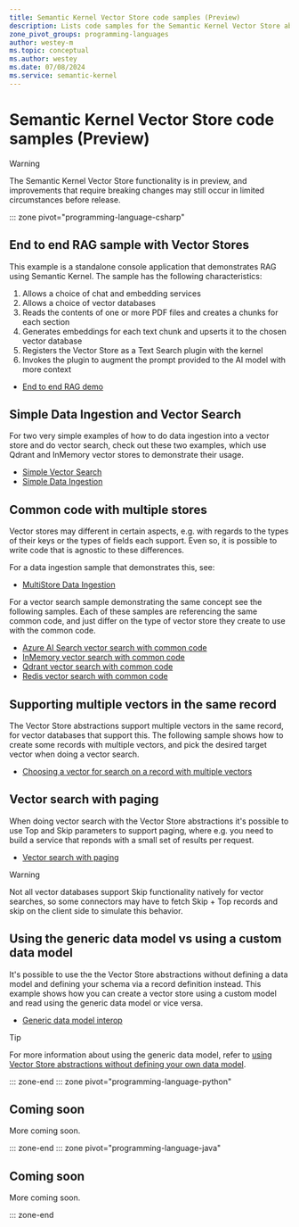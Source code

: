 ```yaml
---
title: Semantic Kernel Vector Store code samples (Preview)
description: Lists code samples for the Semantic Kernel Vector Store abstractions and implementations
zone_pivot_groups: programming-languages
author: westey-m
ms.topic: conceptual
ms.author: westey
ms.date: 07/08/2024
ms.service: semantic-kernel
---
```

# Semantic Kernel Vector Store code samples (Preview)

> [!WARNING]
> The Semantic Kernel Vector Store functionality is in preview, and improvements that require breaking changes may still occur in limited circumstances before release.

::: zone pivot="programming-language-csharp"

## End to end RAG sample with Vector Stores

This example is a standalone console application that demonstrates RAG using Semantic Kernel. The sample has the following characteristics:

1. Allows a choice of chat and embedding services
1. Allows a choice of vector databases
1. Reads the contents of one or more PDF files and creates a chunks for each section
1. Generates embeddings for each text chunk and upserts it to the chosen vector database
1. Registers the Vector Store as a Text Search plugin with the kernel
1. Invokes the plugin to augment the prompt provided to the AI model with more context

- [End to end RAG demo](https://github.com/microsoft/semantic-kernel/blob/main/dotnet/samples/Demos/VectorStoreRAG/README.md)

## Simple Data Ingestion and Vector Search

For two very simple examples of how to do data ingestion into a vector store and do vector search, check out these
two examples, which use Qdrant and InMemory vector stores to demonstrate their usage.

- [Simple Vector Search](https://github.com/microsoft/semantic-kernel/blob/main/dotnet/samples/Concepts/Memory/VectorStore_VectorSearch_Simple.cs)
- [Simple Data Ingestion](https://github.com/microsoft/semantic-kernel/blob/main/dotnet/samples/Concepts/Memory/VectorStore_DataIngestion_Simple.cs)

## Common code with multiple stores

Vector stores may different in certain aspects, e.g. with regards to the types of their keys or the types of fields each support.
Even so, it is possible to write code that is agnostic to these differences.

For a data ingestion sample that demonstrates this, see:
- [MultiStore Data Ingestion](https://github.com/microsoft/semantic-kernel/blob/main/dotnet/samples/Concepts/Memory/VectorStore_DataIngestion_MultiStore.cs)

For a vector search sample demonstrating the same concept see the following samples.
Each of these samples are referencing the same common code, and just differ on the type of
vector store they create to use with the common code.

- [Azure AI Search vector search with common code](https://github.com/microsoft/semantic-kernel/blob/main/dotnet/samples/Concepts/Memory/VectorStore_VectorSearch_MultiStore_AzureAISearch.cs)
- [InMemory vector search with common code](https://github.com/microsoft/semantic-kernel/blob/main/dotnet/samples/Concepts/Memory/VectorStore_VectorSearch_MultiStore_InMemory.cs)
- [Qdrant vector search with common code](https://github.com/microsoft/semantic-kernel/blob/main/dotnet/samples/Concepts/Memory/VectorStore_VectorSearch_MultiStore_Qdrant.cs)
- [Redis vector search with common code](https://github.com/microsoft/semantic-kernel/blob/main/dotnet/samples/Concepts/Memory/VectorStore_VectorSearch_MultiStore_Redis.cs)

## Supporting multiple vectors in the same record

The Vector Store abstractions support multiple vectors in the same record, for vector databases that support this.
The following sample shows how to create some records with multiple vectors, and pick the desired target vector
when doing a vector search.

- [Choosing a vector for search on a record with multiple vectors](https://github.com/microsoft/semantic-kernel/blob/main/dotnet/samples/Concepts/Memory/VectorStore_VectorSearch_MultiVector.cs)

## Vector search with paging

When doing vector search with the Vector Store abstractions it's possible to use Top and Skip parameters to support paging, where e.g.
you need to build a service that reponds with a small set of results per request.

- [Vector search with paging](https://github.com/microsoft/semantic-kernel/blob/main/dotnet/samples/Concepts/Memory/VectorStore_VectorSearch_Paging.cs)

> [!WARNING]
> Not all vector databases support Skip functionality natively for vector searches, so some connectors may have to fetch Skip + Top records and skip
> on the client side to simulate this behavior.

## Using the generic data model vs using a custom data model

It's possible to use the the Vector Store abstractions without defining a data model and defining your schema via a record definition instead.
This example shows how you can create a vector store using a custom model and read using the generic data model or vice versa.

- [Generic data model interop](https://github.com/microsoft/semantic-kernel/blob/main/dotnet/samples/Concepts/Memory/VectorStore_GenericDataModel_Interop.cs)

> [!TIP]
> For more information about using the generic data model, refer to [using Vector Store abstractions without defining your own data model](./generic-data-model.md).

::: zone-end
::: zone pivot="programming-language-python"

## Coming soon

More coming soon.

::: zone-end
::: zone pivot="programming-language-java"

## Coming soon

More coming soon.

::: zone-end
